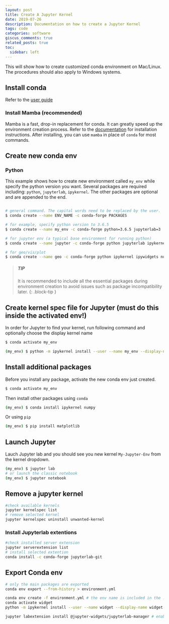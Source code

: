 ```yaml
---
layout: post
title: Create A Jupyter Kernel
date: 2019-07-26 
description: Documentation on how to create a Jupyter Kernel
tags: code 
categories: software
giscus_comments: true
related_posts: true
toc:
  sidebar: left
---
```


This will show how to create customized conda environment on Mac/Linux. The procedures should also apply to Windows systems.

## Install conda

Refer to the [user guide](https://conda.io/projects/conda/en/latest/user-guide/install/index.html)

### Install Mamba (recommended)

Mamba is a fast, drop-in replacement for conda. It can greatly speed up the environment creation process. Refer to the [documentation](https://mamba.readthedocs.io/en/latest/installation/mamba-installation.html) for installation instructions. After installing, you can use `mamba` in place of `conda` for most commands.

## Create new conda env

### Python

This example shows how to create new environment called `my_env` while specify the python version you want. Several packages are required including: `python`, `jupyterlab`, `ipykernel`. The other packages are optional and are appended to the end. 

```bash

# general command. The capital words need to be replaced by the user.
$ conda create --name ENV_NAME -c conda-forge PACKAGES

# for example, specify python version to 3.6.5
$ conda create --name my_env -c conda-forge python=3.6.5 jupyterlab=3 

# for jupyter env (a typical base environment for running python)
$ conda create --name jupyter -c conda-forge python jupyterlab ipykernel ipywidgets jupyterlab_widgets jupyterlab-git numpy pandas scipy scikit-learn matplotlib seaborn tqdm geopandas h5py

# for geo/vis/plot
$ conda create --name geo -c conda-forge python ipykernel ipywidgets numpy pandas matplotlib seaborn scipy scikit-learn tqdm shapely rasterio PyShp geopandas h5py netcdf4 xarray rioxarray utm cartopy panel nco jupyter_contrib_nbextensions
```

> ##### TIP
>
> It is recommended to include all the essential packages during environment creation to avoid issues such as package incompatibility later.
{: .block-tip }


## Create kernel spec file for Jupyter (must do this inside the activated env!)

In order for Jupyter to find your kernel, run following command and optionally choose the display kernel name

```bash
$ conda activate my_env

(my_env) $ python -m ipykernel install --user --name my_env --display-name My-Jupyter-Env
```

## Install additional packages

Before you install any package, activate the new conda env just created.

```bash
$ conda activate my_env
```

Then install other packages using `conda`

```bash
(my_env) $ conda install ipykernel numpy
```

Or using `pip`

```bash
(my_env) $ pip install matplotlib
```



## Launch Jupyter

Lauch Jupyter lab and you should see you new kernel `My-Jupyter-Env` from the kernel dropdown.

```bash
(my_env) $ jupyter lab
# or launch the classic notebook
(my_env) $ jupyter notebook 
```

## Remove a jupyter kernel

```bash
#check available kernels
jupyter kernelspec list
# remove selected kernel
jupyter kernelspec uninstall unwanted-kernel
```

###  Install Jupyterlab extentions

```bash
#check installed server extension
jupyter serverextension list
# install selected extention
conda install -c conda-forge jupyterlab-git
```

## Export Conda env

```bash
# only the main packages are exported
conda env export --from-history > environment.yml 

conda env create -f environment.yml # the env name is included in the .yml file
conda activate widget
python -m ipykernel install --user --name widget --display-name widget

jupyter labextension install @jupyter-widgets/jupyterlab-manager # enable widget
```





